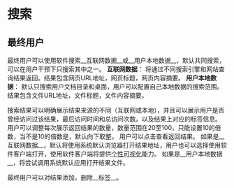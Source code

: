 # 搜索

## 最终用户

最终用户可以使用软件搜索__互联网数据__或__用户本地数据__，默认共同搜索，可以在用户干预下只搜索其中之一。
__互联网数据__：
将通过不同搜索引擎和网站查询结果返回。结果包含网页URL地址，网页标题，网页内容摘要。
__用户本地数据__：
默认只搜索用户文档目录和桌面，用户可以配置自己本地数据的搜索范围。结果包含文件URL地址，文件标题，文件内容摘要。

搜索结果可以明确展示结果来源的不同（互联网或本地），并且可以展示用户是否曾经访问过该结果，最后访问时间和总访问次数。以及结果上对应的标签信息。
用户可以调整每次展示返回结果的数量，数量范围在20至100，只能设置10的倍数，当不是10的倍数是，默认向下取整。
用户可以点击查看返回结果。
如果是__互联网数据__，默认将使用系统默认浏览器打开结果地址，用户也可以选择使用软件客户端打开，使用软件客户端将提供[个性可视化](custom_view.md)能力。
如果是__用户本地数据__，将尝试调用系统默认应用打开结果文件。

最终用户可以对结果添加，删除__标签__。
